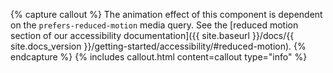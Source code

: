 {% capture callout %}
The animation effect of this component is dependent on the `prefers-reduced-motion` media query. See the [reduced motion section of our accessibility documentation]({{ site.baseurl }}/docs/{{ site.docs_version }}/getting-started/accessibility/#reduced-motion).
{% endcapture %}
{% includes callout.html content=callout type="info" %}
